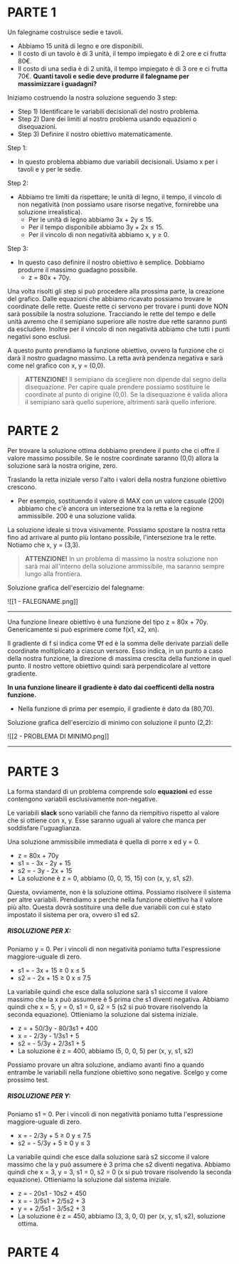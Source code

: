 # **PARTE 1**

Un falegname costruisce sedie e tavoli.
- Abbiamo 15 unità di legno e ore disponibili.
- Il costo di un tavolo è di 3 unità, il tempo impiegato è di 2 ore e ci frutta 80€.
- Il costo di una sedia è di 2 unità, il tempo impiegato è di 3 ore e ci frutta 70€.
**Quanti tavoli e sedie deve produrre il falegname per massimizzare i guadagni?**

Iniziamo costruendo la nostra soluzione seguendo 3 step:
- Step 1) Identificare le variabili decisionali del nostro problema.
- Step 2) Dare dei limiti al nostro problema usando equazioni o disequazioni.
- Step 3) Definire il nostro obiettivo matematicamente.

Step 1:
- In questo problema abbiamo due variabili decisionali. 
  Usiamo x per i tavoli e y per le sedie.

Step 2:
- Abbiamo tre limiti da rispettare; le unità di legno, il tempo, il vincolo di non negatività (non possiamo usare risorse negative, fornirebbe una soluzione irrealistica).
  - Per le unità di legno abbiamo 3x + 2y ≤ 15.
  - Per il tempo disponibile abbiamo 3y + 2x ≤ 15.
  - Per il vincolo di non negatività abbiamo x, y ≥ 0.

Step 3:
- In questo caso definire il nostro obiettivo è semplice. Dobbiamo produrre il massimo guadagno possibile.
  - z = 80x + 70y.

Una volta risolti gli step si può procedere alla prossima parte, la creazione del grafico.
Dalle equazioni che abbiamo ricavato possiamo trovare le coordinate delle rette. Queste rette ci servono per trovare i punti dove NON sarà possibile la nostra soluzione. Tracciando le rette del tempo e delle unità avremo che il semipiano superiore alle nostre due rette saranno punti da escludere. Inoltre per il vincolo di non negatività abbiamo che tutti i punti negativi sono esclusi.

A questo punto prendiamo la funzione obiettivo, ovvero la funzione che ci darà il nostro guadagno massimo. La retta avrà pendenza negativa e sarà come nel grafico con x, y = (0,0).

> **ATTENZIONE!** 
> Il semipiano da scegliere non dipende dal segno della disequazione. Per capire quale prendere possiamo sostituire le coordinate al punto di origine (0,0). Se la disequazione è valida allora il semipiano sarà quello superiore, altrimenti sarà quello inferiore.

# **PARTE 2**

Per trovare la soluzione ottima dobbiamo prendere il punto che ci offre il valore massimo possibile.
Se le nostre coordinate saranno (0,0) allora la soluzione sarà la nostra origine, zero.

Traslando la retta iniziale verso l'alto i valori della nostra funzione obiettivo crescono. 
- Per esempio, sostituendo il valore di MAX con un valore casuale (200) abbiamo che c'è ancora un intersezione tra la retta e la regione ammissibile. 200 è una soluzione valida. 

La soluzione ideale si trova visivamente. Possiamo spostare la nostra retta fino ad arrivare al punto più lontano possibile, l'intersezione tra le rette. Notiamo che x, y = (3,3).

> **ATTENZIONE!**
> In un problema di massimo la nostra soluzione non sarà mai all'interno della soluzione ammissibile, ma saranno sempre lungo alla frontiera.

Soluzione grafica dell'esercizio del falegname:

![[1 - FALEGNAME.png]]

---

Una funzione lineare obiettivo è una funzione del tipo z = 80x + 70y.
Genericamente si può esprimere come f(x1, x2, xn).

Il gradiente di f si indica come ∇f ed è la somma delle derivate parziali delle coordinate moltiplicato a ciascun versore. Esso indica, in un punto a caso della nostra funzione, la direzione di massima crescita della funzione in quel punto. Il nostro vettore obiettivo quindi sarà perpendicolare al vettore gradiente.

**In una funzione lineare il gradiente è dato dai coefficenti della nostra funzione.**
- Nella funzione di prima per esempio, il gradiente è dato da (80,70).

Soluzione grafica dell'esercizio di minimo con soluzione il punto (2,2):

![[2 - PROBLEMA DI MINIMO.png]]

---

# **PARTE 3**

La forma standard di un problema comprende solo **equazioni** ed esse contengono variabili esclusivamente non-negative.

Le variabili **slack** sono variabili che fanno da riempitivo rispetto al valore che si ottiene con x, y. Esse saranno uguali al valore che manca per soddisfare l'uguaglianza.

Una soluzione ammissibile immediata è quella di porre x ed y = 0.
- z = 80x + 70y 
- s1 = - 3x - 2y + 15
- s2 = - 3y - 2x + 15
- La soluzione è z = 0, abbiamo (0, 0, 15, 15) con (x, y, s1, s2).

Questa, ovviamente, non è la soluzione ottima. Possiamo risolvere il sistema per altre variabili. Prendiamo x perchè nella funzione obiettivo ha il valore più alto. Questa dovrà sostituire una delle due variabili con cui è stato impostato il sistema per ora, ovvero s1 ed s2.

##### **RISOLUZIONE PER X:**
Poniamo y = 0.
Per i vincoli di non negatività poniamo tutta l'espressione maggiore-uguale di zero.
- s1 = - 3x + 15 ≥ 0                              x ≤ 5
- s2 = - 2x + 15 ≥ 0                              x ≤ 7.5

La variabile quindi che esce dalla soluzione sarà s1 siccome il valore massimo che la x può assumere è 5 prima che s1 diventi negativa. Abbiamo quindi che x = 5, y = 0, s1 = 0, s2 = 5 (s2 si può trovare risolvendo la seconda equazione). Ottieniamo la soluzione dal sistema iniziale.
- z = + 50/3y - 80/3s1 + 400
- x = - 2/3y - 1/3s1 + 5
- s2 = - 5/3y + 2/3s1 + 5
- La soluzione è z = 400, abbiamo (5, 0, 0, 5) per (x, y, s1, s2)

Possiamo provare un altra soluzione, andiamo avanti fino a quando entrambe le variabili nella funzione obiettivo sono negative. Scelgo y come prossimo test.

##### **RISOLUZIONE PER Y:**
Poniamo s1 = 0.
Per i vincoli di non negatività poniamo tutta l'espressione maggiore-uguale di zero.
- x = - 2/3y + 5 ≥ 0                              y ≤ 7.5
- s2 = - 5/3y + 5 ≥ 0                            y ≤ 3

La variabile quindi che esce dalla soluzione sarà s2 siccome il valore massimo che la y può assumere è 3 prima che s2 diventi negativa. Abbiamo quindi che x = 3, y = 3, s1 = 0, s2 = 0 (x si può trovare risolvendo la seconda equazione). Ottieniamo la soluzione dal sistema iniziale.
- z = - 20s1 - 10s2 + 450
- x = - 3/5s1 + 2/5s2 + 3
- y = + 2/5s1 - 3/5s2 + 3
- La soluzione è z = 450, abbiamo (3, 3, 0, 0) per (x, y, s1, s2), soluzione ottima.

# **PARTE 4**